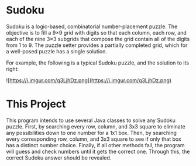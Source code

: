 # Sudoku
Sudoku is a logic-based, combinatorial number-placement puzzle. The objective is to fill a 9×9 grid with digits so that each column, each row, and each of the nine 3×3 subgrids that compose the grid contain all of the digits from 1 to 9. The puzzle setter provides a partially completed grid, which for a well-posed puzzle has a single solution.

For example, the following is a typical Sudoku puzzle, and the solution to its right:

![https://i.imgur.com/q3LjhDz.png](https://i.imgur.com/q3LjhDz.png)

# This Project
This program intends to use several Java classes to solve any Sudoku puzzle. First, by searching every row, column, and 3x3 square to eliminate any possibilities down to one number for a 1x1 box. Then, by searching every corresponding row, column, and 3x3 square to see if only that box has a distinct number choice. Finally, if all other methods fail, the program will guess and check numbers until it gets the correct one. Through this, the correct Sudoku answer should be revealed.
